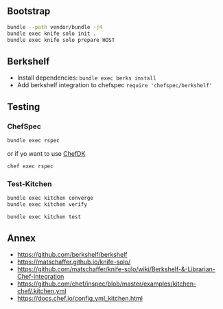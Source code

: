## Bootstrap

```bash
bundle --path vendor/bundle -j4
bundle exec knife solo init .
bundle exec knife solo prepare HOST
```

## Berkshelf

- Install dependencies: `bundle exec berks install`
- Add berkshelf integration to chefspec `require 'chefspec/berkshelf'`

## Testing

### ChefSpec

```bash
bundle exec rspec
```

or if yo want to use [ChefDK](https://downloads.chef.io/chef-dk/)

```bash
chef exec rspec
```

### Test-Kitchen

```bash
bundle exec kitchen converge
bundle exec kitchen verify
```

```bash
bundle exec kitchen test
```

## Annex

- https://github.com/berkshelf/berkshelf
- https://matschaffer.github.io/knife-solo/
- https://github.com/matschaffer/knife-solo/wiki/Berkshelf-&-Librarian-Chef-integration
- https://github.com/chef/inspec/blob/master/examples/kitchen-chef/.kitchen.yml
- https://docs.chef.io/config_yml_kitchen.html
